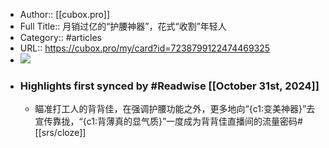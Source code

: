 - Author:: [[cubox.pro]]
- Full Title:: 月销过亿的“护腰神器”，花式“收割”年轻人
- Category:: #articles
- URL:: https://cubox.pro/my/card?id=7238799122474469325
- ![](https://readwise-assets.s3.amazonaws.com/static/images/article3.5c705a01b476.png)
- ### Highlights first synced by #Readwise [[October 31st, 2024]]
    - 瞄准打工人的背背佳，在强调护腰功能之外，更多地向“{c1:变美神器}”去宣传靠拢，“{c1:背薄真的显气质}”一度成为背背佳直播间的流量密码#[[srs/cloze]]

